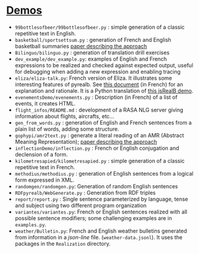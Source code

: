 # [Demos](https://github.com/lapalme/pyrealb/blob/main/README.md#demos)

- `99bottlesofbeer/99bottlesofbeer.py` : simple generation of a classic repetitive text in English.
- `basketball/sportsettsum.py` : generation of French and English basketball summaries [paper describing the approach](https://github.com/lapalme/pyrealb/blob/main/demos/basketball/docs/SportSettSum.md)
- `Bilinguo/bilinguo.py` : generation of translation drill exercises
- `dev_example/dev_example.py`: examples of English and French expressions to be realized and checked against expected output,
  useful for debugging when adding a new expression and enabling tracing
- `eliza/eliza-talk.py`: French version of Eliza. It illustrates some interesting features of pyrealb. See [this document](https://github.com/rali-udem/jsRealB/blob/master/demos/Eliza/Eliza_en_français.md) (in French) for an explanation and rationale. It is a Python translation of [this jsRealB demo](https://github.com/rali-udem/jsRealB/tree/master/demos/Eliza). 
- `evenementsDemo/evenements.py` : Description (in French) of a list of events, it creates HTML.
- `flight_infos/README.md` : development of a RASA NLG server giving information about flights, aircrafts, etc...
- `gen_from_words.py` : generation of English and French sentences  from a plain list of words, adding some structure.
- `gophypi/amr2text.py` : generate a literal reading of an AMR (Abstract Meaning Representation); [paper describing the approach](https://github.com/lapalme/pyrealb/blob/main/gophypi/Doc/GoPhiPy.pdf)
- `inflectionDemo/inflection.py` : French or English conjugation and declension of a form.
- `kilometresapied/kilometresapied.py` : simple generation of a classic repetitive text in French.
- `methodius/methodius.py` : generation of English sentences from a logical form expressed in XML.
- `randomgen/randomgen.py`: Generation of random English sentences
- `RDFpyrealb/WebGenerate.py` : Generation from RDF triples
- `report/report.py` : Single sentence parameterized by language, tense and subject using two different program organization
- `variantes/variantes.py`: French or English sentences realized with all possible sentence modifiers; some challenging examples are in `examples.py`.
- `weather/Bulletin.py`: French and English weather bulletins generated from information in a *json-line* file. (`weather-data.jsonl`). It uses the packages in the `Realization` directory.